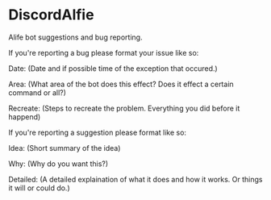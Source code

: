 # DiscordAlfie
Alife bot suggestions and bug reporting.




If you're reporting a bug please format your issue like so:

Date: (Date and if possible time of the exception that occured.)

Area: (What area of the bot does this effect? Does it effect a certain command or all?)

Recreate: (Steps to recreate the problem. Everything you did before it happend)





If you're reporting a suggestion please format like so:

Idea: (Short summary of the idea)

Why: (Why do you want this?)

Detailed: (A detailed explaination of what it does and how it works. Or things it will or could do.)

